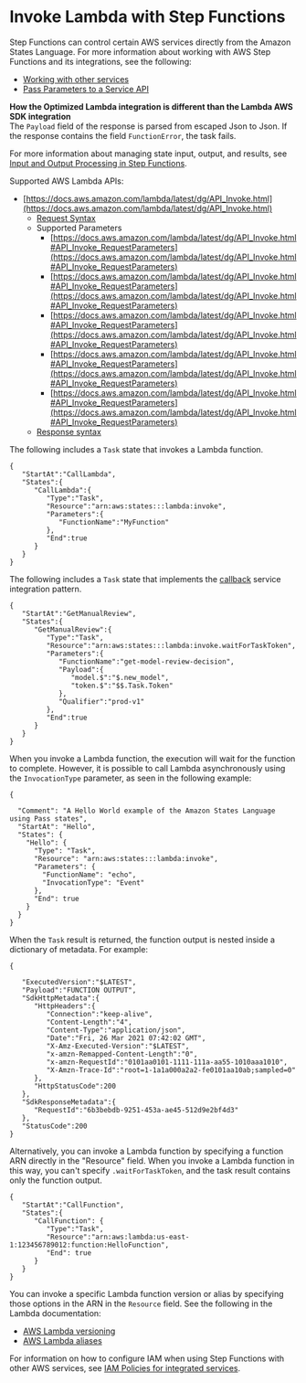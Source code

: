 # Invoke Lambda with Step Functions<a name="connect-lambda"></a>

Step Functions can control certain AWS services directly from the Amazon States Language\. For more information about working with AWS Step Functions and its integrations, see the following:
+ [Working with other services](concepts-service-integrations.md)
+ [Pass Parameters to a Service API](connect-parameters.md)

**How the Optimized Lambda integration is different than the Lambda AWS SDK integration**  
The `Payload` field of the response is parsed from escaped Json to Json\.
If the response contains the field `FunctionError`, the task fails\.

For more information about managing state input, output, and results, see [Input and Output Processing in Step Functions](concepts-input-output-filtering.md)\.

Supported AWS Lambda APIs:
+ [https://docs.aws.amazon.com/lambda/latest/dg/API_Invoke.html](https://docs.aws.amazon.com/lambda/latest/dg/API_Invoke.html)
  + [Request Syntax](https://docs.aws.amazon.com/lambda/latest/dg/API_Invoke.html#API_Invoke_RequestParameters)
  + Supported Parameters
    + [https://docs.aws.amazon.com/lambda/latest/dg/API_Invoke.html#API_Invoke_RequestParameters](https://docs.aws.amazon.com/lambda/latest/dg/API_Invoke.html#API_Invoke_RequestParameters)
    + [https://docs.aws.amazon.com/lambda/latest/dg/API_Invoke.html#API_Invoke_RequestParameters](https://docs.aws.amazon.com/lambda/latest/dg/API_Invoke.html#API_Invoke_RequestParameters)
    + [https://docs.aws.amazon.com/lambda/latest/dg/API_Invoke.html#API_Invoke_RequestParameters](https://docs.aws.amazon.com/lambda/latest/dg/API_Invoke.html#API_Invoke_RequestParameters)
    + [https://docs.aws.amazon.com/lambda/latest/dg/API_Invoke.html#API_Invoke_RequestParameters](https://docs.aws.amazon.com/lambda/latest/dg/API_Invoke.html#API_Invoke_RequestParameters)
    + [https://docs.aws.amazon.com/lambda/latest/dg/API_Invoke.html#API_Invoke_RequestParameters](https://docs.aws.amazon.com/lambda/latest/dg/API_Invoke.html#API_Invoke_RequestParameters)
  + [Response syntax](https://docs.aws.amazon.com/lambda/latest/dg/API_Invoke.html#API_Invoke_ResponseSyntax)

The following includes a `Task` state that invokes a Lambda function\.

```
{  
   "StartAt":"CallLambda",
   "States":{  
      "CallLambda":{  
         "Type":"Task",
         "Resource":"arn:aws:states:::lambda:invoke",
         "Parameters":{  
            "FunctionName":"MyFunction"
         },
         "End":true
      }
   }
}
```

The following includes a `Task` state that implements the [callback](connect-to-resource.md#connect-wait-token) service integration pattern\.

```
{  
   "StartAt":"GetManualReview",
   "States":{  
      "GetManualReview":{  
         "Type":"Task",
         "Resource":"arn:aws:states:::lambda:invoke.waitForTaskToken",
         "Parameters":{  
            "FunctionName":"get-model-review-decision",
            "Payload":{  
               "model.$":"$.new_model",
               "token.$":"$$.Task.Token"
            },
            "Qualifier":"prod-v1"
         },
         "End":true
      }
   }
}
```

When you invoke a Lambda function, the execution will wait for the function to complete\. However, it is possible to call Lambda asynchronously using the `InvocationType` parameter, as seen in the following example:

```
{

  "Comment": "A Hello World example of the Amazon States Language using Pass states",
  "StartAt": "Hello",
  "States": {
    "Hello": {
      "Type": "Task",
      "Resource": "arn:aws:states:::lambda:invoke",
      "Parameters": {
        "FunctionName": "echo",
        "InvocationType": "Event"
      },
      "End": true
    }
  }
}
```

 When the `Task` result is returned, the function output is nested inside a dictionary of metadata\. For example:

```
{

   "ExecutedVersion":"$LATEST",
   "Payload":"FUNCTION OUTPUT",
   "SdkHttpMetadata":{
      "HttpHeaders":{
         "Connection":"keep-alive",
         "Content-Length":"4",
         "Content-Type":"application/json",
         "Date":"Fri, 26 Mar 2021 07:42:02 GMT",
         "X-Amz-Executed-Version":"$LATEST",
         "x-amzn-Remapped-Content-Length":"0",
         "x-amzn-RequestId":"0101aa0101-1111-111a-aa55-1010aaa1010",
         "X-Amzn-Trace-Id":"root=1-1a1a000a2a2-fe0101aa10ab;sampled=0"
      },
      "HttpStatusCode":200
   },
   "SdkResponseMetadata":{
      "RequestId":"6b3bebdb-9251-453a-ae45-512d9e2bf4d3"
   },
   "StatusCode":200
}
```

Alternatively, you can invoke a Lambda function by specifying a function ARN directly in the "Resource" field\. When you invoke a Lambda function in this way, you can't specify `.waitForTaskToken`, and the task result contains only the function output\.

```
{  
   "StartAt":"CallFunction",
   "States":{  
      "CallFunction": {  
         "Type":"Task",
         "Resource":"arn:aws:lambda:us-east-1:123456789012:function:HelloFunction",
         "End": true
      }
   }
}
```

You can invoke a specific Lambda function version or alias by specifying those options in the ARN in the `Resource` field\. See the following in the Lambda documentation:
+ [AWS Lambda versioning](https://docs.aws.amazon.com/lambda/latest/dg/versioning-intro.html)
+ [AWS Lambda aliases](https://docs.aws.amazon.com/lambda/latest/dg/aliases-intro.html)

For information on how to configure IAM when using Step Functions with other AWS services, see [IAM Policies for integrated services](service-integration-iam-templates.md)\.